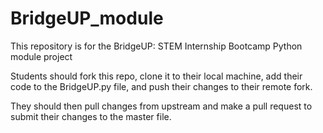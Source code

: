 # BridgeUP_module
This repository is for the BridgeUP: STEM Internship Bootcamp Python module project

Students should fork this repo, clone it to their local machine, add their code to the BridgeUP.py file, and push their changes to their remote fork.

They should then pull changes from upstream and make a pull request to submit their changes to the master file.
